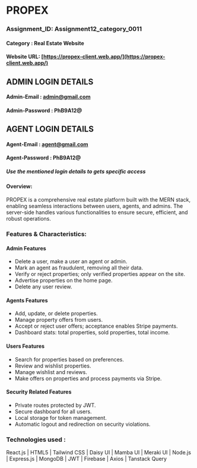 
# PROPEX

### Assignment_ID: Assignment12_category_0011

#### Category : Real Estate Website

#### Website URL: [https://propex-client.web.app/](https://propex-client.web.app/)


## ADMIN LOGIN DETAILS
#### Admin-Email : admin@gmail.com
#### Admin-Password : PhB9A12@

## AGENT LOGIN DETAILS
#### Agent-Email : agent@gmail.com
#### Agent-Password : PhB9A12@

##### ***Use the mentioned login details to gets specific access***


#### Overview:
PROPEX is a comprehensive real estate platform built with the MERN stack, enabling seamless interactions between users, agents, and admins. The server-side handles various functionalities to ensure secure, efficient, and robust operations.

### Features & Characteristics:


#### Admin Features
- Delete a user, make a user an agent or admin.
- Mark an agent as fraudulent, removing all their data.
- Verify or reject properties; only verified properties appear on the site.
- Advertise properties on the home page.
- Delete any user review.

#### Agents Features
- Add, update, or delete properties.
- Manage property offers from users.
- Accept or reject user offers; acceptance enables Stripe payments.
- Dashboard stats: total properties, sold properties, total income.

#### Users Features
- Search for properties based on preferences.
- Review and wishlist properties.
- Manage wishlist and reviews.
- Make offers on properties and process payments via Stripe.

#### Security Related Features
- Private routes protected by JWT.
- Secure dashboard for all users.
- Local storage for token management.
- Automatic logout and redirection on security violations.


### Technologies used : 
React.js | HTML5 | Tailwind CSS | Daisy UI | Mamba UI | Meraki UI | Node.js | Express.js | MongoDB | JWT | Firebase | Axios | Tanstack Query


